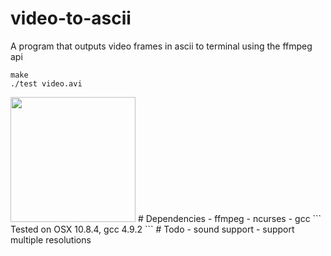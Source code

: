 # video-to-ascii
A program that outputs video frames in ascii to terminal using the ffmpeg api
```
make
./test video.avi
```
<img src="https://github.com/snjt/video-to-ascii/blob/master/demo.gif" width="200" height="200">
# Dependencies
- ffmpeg
- ncurses
- gcc
```
Tested on OSX 10.8.4, gcc 4.9.2
```
# Todo
- sound support
- support multiple resolutions
